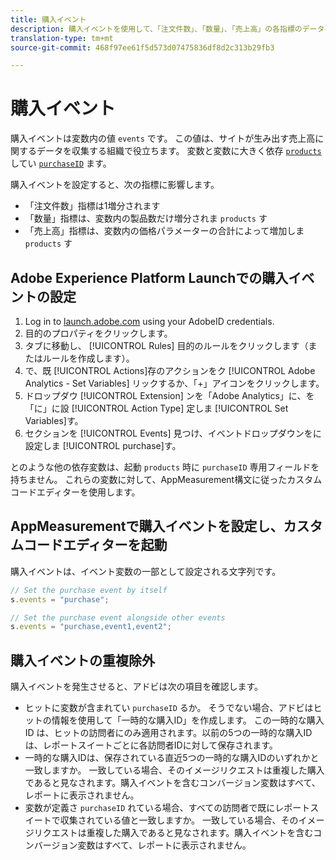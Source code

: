 ```yaml
---
title: 購入イベント
description: 購入イベントを使用して、「注文件数」、「数量」、「売上高」の各指標のデータを収集します。
translation-type: tm+mt
source-git-commit: 468f97ee61f5d573d07475836df8d2c313b29fb3

---
```



# 購入イベント

購入イベントは変数内の値 `events` です。 この値は、サイトが生み出す売上高に関するデータを収集する組織で役立ちます。 変数と変数に大きく依存 [`products`](../products.md) してい [`purchaseID`](../purchaseid.md) ます。

購入イベントを設定すると、次の指標に影響します。

* 「注文件数」指標は1増分されます
* 「数量」指標は、変数内の製品数だけ増分されま `products` す
* 「売上高」指標は、変数内の価格パラメーターの合計によって増加しま `products` す

## Adobe Experience Platform Launchでの購入イベントの設定

1. Log in to [launch.adobe.com](https://launch.adobe.com) using your AdobeID credentials.
2. 目的のプロパティをクリックします。
3. タブに移動し、 [!UICONTROL Rules] 目的のルールをクリックします（またはルールを作成します）。
4. で、既 [!UICONTROL Actions]存のアクションをク [!UICONTROL Adobe Analytics - Set Variables] リックするか、「+」アイコンをクリックします。
5. ドロップダウ [!UICONTROL Extension] ンを「Adobe Analytics」に、を「に」に設 [!UICONTROL Action Type] 定しま [!UICONTROL Set Variables]す。
6. セクションを [!UICONTROL Events] 見つけ、イベントドロップダウンをに設定しま [!UICONTROL purchase]す。

とのような他の依存変数は、起動 `products` 時に `purchaseID` 専用フィールドを持ちません。 これらの変数に対して、AppMeasurement構文に従ったカスタムコードエディターを使用します。

## AppMeasurementで購入イベントを設定し、カスタムコードエディターを起動

購入イベントは、イベント変数の一部として設定される文字列です。

```js
// Set the purchase event by itself
s.events = "purchase";

// Set the purchase event alongside other events
s.events = "purchase,event1,event2";
```

## 購入イベントの重複除外

購入イベントを発生させると、アドビは次の項目を確認します。

* ヒットに変数が含まれてい `purchaseID` るか。 そうでない場合、アドビはヒットの情報を使用して「一時的な購入ID」を作成します。 この一時的な購入 ID は、ヒットの訪問者にのみ適用されます。以前の5つの一時的な購入IDは、レポートスイートごとに各訪問者IDに対して保存されます。
* 一時的な購入IDは、保存されている直近5つの一時的な購入IDのいずれかと一致しますか。 一致している場合、そのイメージリクエストは重複した購入であると見なされます。購入イベントを含むコンバージョン変数はすべて、レポートに表示されません。
* 変数が定義さ `purchaseID` れている場合、すべての訪問者で既にレポートスイートで収集されている値と一致しますか。 一致している場合、そのイメージリクエストは重複した購入であると見なされます。購入イベントを含むコンバージョン変数はすべて、レポートに表示されません。
